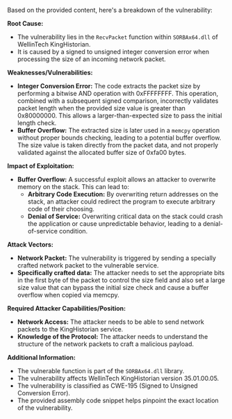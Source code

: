 Based on the provided content, here's a breakdown of the vulnerability:

**Root Cause:**

- The vulnerability lies in the `RecvPacket` function within `SORBAx64.dll` of WellinTech KingHistorian.
- It is caused by a signed to unsigned integer conversion error when processing the size of an incoming network packet.

**Weaknesses/Vulnerabilities:**

- **Integer Conversion Error:** The code extracts the packet size by performing a bitwise AND operation with 0xFFFFFFFF. This operation, combined with a subsequent signed comparison, incorrectly validates packet length when the provided size value is greater than 0x80000000. This allows a larger-than-expected size to pass the initial length check.
- **Buffer Overflow:** The extracted size is later used in a `memcpy` operation without proper bounds checking, leading to a potential buffer overflow. The size value is taken directly from the packet data, and not properly validated against the allocated buffer size of 0xfa00 bytes.

**Impact of Exploitation:**

- **Buffer Overflow:** A successful exploit allows an attacker to overwrite memory on the stack. This can lead to:
    - **Arbitrary Code Execution:** By overwriting return addresses on the stack, an attacker could redirect the program to execute arbitrary code of their choosing.
    - **Denial of Service:** Overwriting critical data on the stack could crash the application or cause unpredictable behavior, leading to a denial-of-service condition.

**Attack Vectors:**

- **Network Packet:** The vulnerability is triggered by sending a specially crafted network packet to the vulnerable service.
- **Specifically crafted data:** The attacker needs to set the appropriate bits in the first byte of the packet to control the size field and also set a large size value that can bypass the initial size check and cause a buffer overflow when copied via memcpy.

**Required Attacker Capabilities/Position:**

- **Network Access:** The attacker needs to be able to send network packets to the KingHistorian service.
- **Knowledge of the Protocol:** The attacker needs to understand the structure of the network packets to craft a malicious payload.

**Additional Information:**

- The vulnerable function is part of the `SORBAx64.dll` library.
- The vulnerability affects WellinTech KingHistorian version 35.01.00.05.
- The vulnerability is classified as CWE-195 (Signed to Unsigned Conversion Error).
- The provided assembly code snippet helps pinpoint the exact location of the vulnerability.